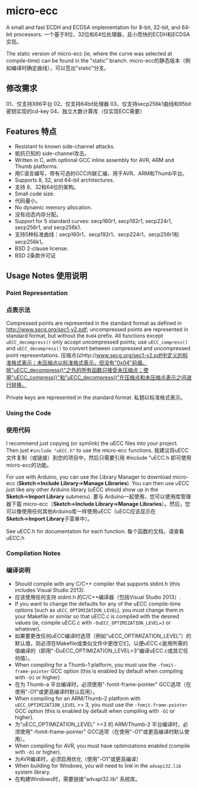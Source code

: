 micro-ecc
==========

A small and fast ECDH and ECDSA implementation for 8-bit, 32-bit, and 64-bit processors.
一个基于8位、32位和64位处理器，且小而快的ECDH和ECDSA实现。

The static version of micro-ecc (ie, where the curve was selected at compile-time) can be found in the "static" branch.
micro-ecc的静态版本（例如编译时确定曲线），可以签出"static"分支。


修改需求
--------
01、仅支持X86平台
02、仅支持64bit处理器
03、仅支持secp256k1曲线和95bit密钥实现的cd-key
04、独立大数计算库（仅实现ECC需要）

Features
特点
--------

 * Resistant to known side-channel attacks.
 * 抵抗已知的 side-channel攻击。
 * Written in C, with optional GCC inline assembly for AVR, ARM and Thumb platforms.
 * 用C语言编写，带有可选的GCC内联汇编，用于AVR、ARM和Thumb平台。
 * Supports 8, 32, and 64-bit architectures.
 * 支持 8、32和64位的架构。
 * Small code size.
 * 代码量小。
 * No dynamic memory allocation.
 * 没有动态内存分配。
 * Support for 5 standard curves: secp160r1, secp192r1, secp224r1, secp256r1, and secp256k1.
 * 支持5种标准曲线：secp160r1、secp192r1、secp224r1、secp256r1和secp256k1。
 * BSD 2-clause license.
 * BSD 2条款许可证

Usage Notes
使用说明
-----------
### Point Representation ###
### 点表示法 ###
Compressed points are represented in the standard format as defined in http://www.secg.org/sec1-v2.pdf; uncompressed points are represented in standard format, but without the `0x04` prefix. All functions except `uECC_decompress()` only accept uncompressed points; use `uECC_compress()` and `uECC_decompress()` to convert between compressed and uncompressed point representations.
压缩点以http://www.secg.org/sec1-v2.pdf中定义的标准格式表示；未压缩点以标准格式表示，但没有"0x04"前缀。除"uECC_decompress()"之外的所有函数只接受未压缩点；使用"uECC_compress()"和"uECC_decompress()"在压缩点和未压缩点表示之间进行转换。

Private keys are represented in the standard format.
私钥以标准格式表示。

### Using the Code ###
### 使用代码 ###
I recommend just copying (or symlink) the uECC files into your project. Then just `#include "uECC.h"` to use the micro-ecc functions.
我建议将uECC文件复制（或链接）到您的项目中，然后只需要引用 #include "uECC.h 即可使用micro-ecc的功能。

For use with Arduino, you can use the Library Manager to download micro-ecc (**Sketch**=>**Include Library**=>**Manage Libraries**). You can then use uECC just like any other Arduino library (uECC should show up in the **Sketch**=>**Import Library** submenu).
要与 Arduino一起使用，您可以使用库管理器下载 micro-ecc（**Sketch**=>**Include Library**=>**Manage Libraries**）。然后，您可以像使用任何其他Arduino库一样使用uECC（uECC应该显示在**Sketch**=>**Import Library**子菜单中）。

See uECC.h for documentation for each function.
每个函数的文档，请查看 uECC.h


### Compilation Notes ###
### 编译说明 ###

 * Should compile with any C/C++ compiler that supports stdint.h (this includes Visual Studio 2013).
 * 应该使用任何支持 stdint.h 的C/C++编译器（包括Visual Studio 2013）.
 * If you want to change the defaults for any of the uECC compile-time options (such as `uECC_OPTIMIZATION_LEVEL`), you must change them in your Makefile or similar so that uECC.c is compiled with the desired values (ie, compile uECC.c with `-DuECC_OPTIMIZATION_LEVEL=3` or whatever).
 * 如果要更改任何uECC编译时选项（例如"uECC_OPTIMIZATION_LEVEL"）的默认值，则必须在Makefile或类似文件中更改它们，以便uECC.c是用所需的值编译的（即用"-DuECC_OPTIMIZATION_LEVEL=3"编译uECC.c或其它任何值）。
 * When compiling for a Thumb-1 platform, you must use the `-fomit-frame-pointer` GCC option (this is enabled by default when compiling with `-O1` or higher).
 * 在为 Thumb-a 平台编译时，必须使用"-fomit-frame-pointer" GCC选项（在使用"-O1"或更高编译时默认启用）。
 * When compiling for an ARM/Thumb-2 platform with `uECC_OPTIMIZATION_LEVEL` >= 3, you must use the `-fomit-frame-pointer` GCC option (this is enabled by default when compiling with `-O1` or higher).
 * 为"uECC_OPTIMIZATION_LEVEL" >=3 的 ARM/Thumb-2 平台编译时，必须使用"-fomit-frame-pointer" GCC选项（在使用"-O1"或更高编译时默认使用）。
 * When compiling for AVR, you must have optimizations enabled (compile with `-O1` or higher).
 * 为AVR编译时，必须启用优化（使用"-O1"或更高编译）
 * When building for Windows, you will need to link in the `advapi32.lib` system library.
 * 在构建Windows时，需要链接"advapi32.lib" 系统库。
